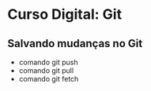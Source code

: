 # Curso Digital: Git

## Salvando mudanças no Git
* comando git push
* comando git pull
* comando git fetch
